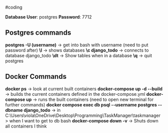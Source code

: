 #coding 

**Database User**: postgres
**Password**: 7712

## Postgres commands

**postgres -U (username)**  -> get into bash with username (need to put password after)
**\l** -> shows databases
**\c django_todo** -> connects to database django_todo
**\dt** -> Show tables when in a database
**\q** -> quit postgres

## Docker Commands
**docker ps** -> look at current built containers
**docker-compose up -d --build** -> builds the current containers defined in the docker-compose.yml
**docker-compose up** -> runs the built containers (need to open new terminal for further commands)
**docker compose exec db psql --username postgres --dbname django_todo** -> in C:\Users\viola\OneDrive\Desktop\Programming\TaskManager\taskmanager> when I want to get to db bash
**docker-compose down -v** -> Shuts down all containers I think
